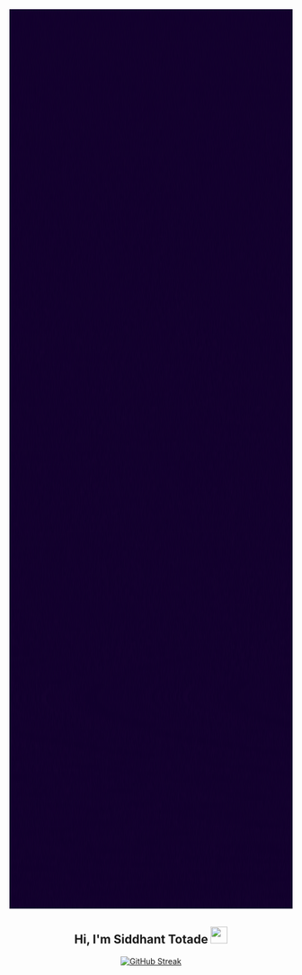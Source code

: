 <div align="center"> <img src="https://github.com/SiddhantTotade/SiddhantTotade/blob/main/UniQue%20in%20ME%2C%20UniQue%20I%20AM.gif" style="width:1000px;height:40vh;"> </div>

<h2 align="center">Hi, I'm Siddhant Totade  <img src="https://user-images.githubusercontent.com/39955420/147578264-bae0526c-028a-49d2-8af8-d08bb4edbd2a.gif" height="30" width="30"></h2>

<div align="center">

[![GitHub Streak](https://github-readme-streak-stats.herokuapp.com/?user=SiddhantTotade&background=07032b&ring=ed0950&fire=ed0950&currStreakNum=fffb00&sideNums=8103ff&currStreakLabel=fffb00&sideLabels=00fc0d&border=00a0fc&stroke=00a0fc&dates=ffffff)](https://git.io/streak-stats)

</div>
